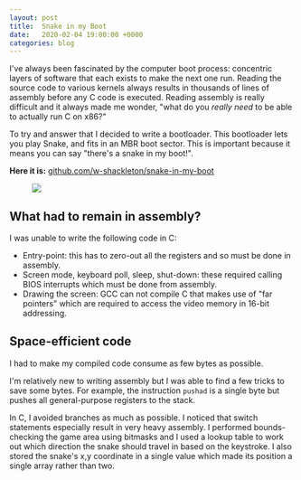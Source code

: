 ```yaml
---
layout: post
title:  Snake in my Boot
date:   2020-02-04 19:00:00 +0000
categories: blog
---
```


I've always been fascinated by the computer boot process: concentric layers of
software that each exists to make the next one run. Reading the source code to
various kernels always results in thousands of lines of assembly before any C
code is executed. Reading assembly is really difficult and it always made me
wonder, "what do you *really need* to be able to actually run C on x86?"

To try and answer that I decided to write a bootloader. This bootloader lets
you play Snake, and fits in an MBR boot sector. This is important because it
means you can say "there's a snake in my boot!".

**Here it is:** [github.com/w-shackleton/snake-in-my-boot](https://github.com/w-shackleton/snake-in-my-boot)

<figure>
  <img src="https://raw.githubusercontent.com/w-shackleton/snake-in-my-boot/master/demo.png" />
</figure>

## What had to remain in assembly?

I was unable to write the following code in C:

* Entry-point: this has to zero-out all the registers and so must be done in
  assembly.
* Screen mode, keyboard poll, sleep, shut-down: these required calling BIOS
  interrupts which must be done from assembly.
* Drawing the screen: GCC can not compile C that makes use of "far pointers"
  which are required to access the video memory in 16-bit addressing.

## Space-efficient code

I had to make my compiled code consume as few bytes as possible.

I'm relatively new to writing assembly but I was able to find a few tricks to
save some bytes. For example, the instruction `pushad` is a single byte but
pushes all general-purpose registers to the stack.

In C, I avoided branches as much as possible. I noticed that switch statements
especially result in very heavy assembly. I performed bounds-checking the game
area using bitmasks and I used a lookup table to work out which direction the
snake should travel in based on the keystroke. I also stored the snake's x,y
coordinate in a single value which made its position a single array rather than
two.

